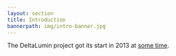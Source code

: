 ```yaml
---
layout: section
title: Introduction
bannerpath: img/intro-banner.jpg
---
```


The DeltaLumin project got its start in 2013 at [some time](http://deltalumin.com).